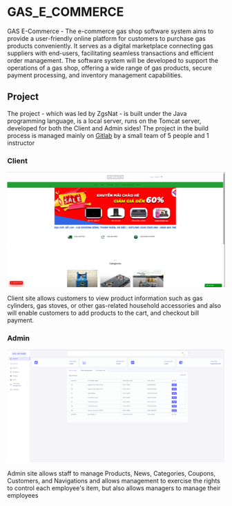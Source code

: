 # GAS_E_COMMERCE
  GAS E-Commerce   -  The e-commerce gas shop software system aims to provide a user-friendly online platform for customers to purchase gas products conveniently. It serves as a digital marketplace connecting gas suppliers with end-users, facilitating seamless transactions and efficient order management. The software system will be developed to support the operations of a gas shop, offering a wide range of gas products, secure payment processing, and inventory management capabilities.

## Project
  The project - which was led by ZgsNat -  is built under the Java programming language, is a local server, runs on the Tomcat server, developed for both the Client and Admin sides!
The project in the build process is managed mainly on [Gitlab](https://gitlab.com/swp391-g4-se1706-net/project_swp391_grp4.git) by a small team of 5 people and 1 instructor

### Client 
![](myImages/Client_Gas_E_Commerce.png)

  Client site allows customers to view product information such as gas cylinders, gas stoves, or other gas-related household accessories and also will enable customers to add products to the cart, and checkout bill payment.

### Admin
![](myImages/Admin_Gas_E_Commerce.png)

  Admin site allows staff to manage Products, News, Categories, Coupons, Customers, and Navigations and allows management to exercise the rights to control each employee's item, but also allows managers to manage their employees
